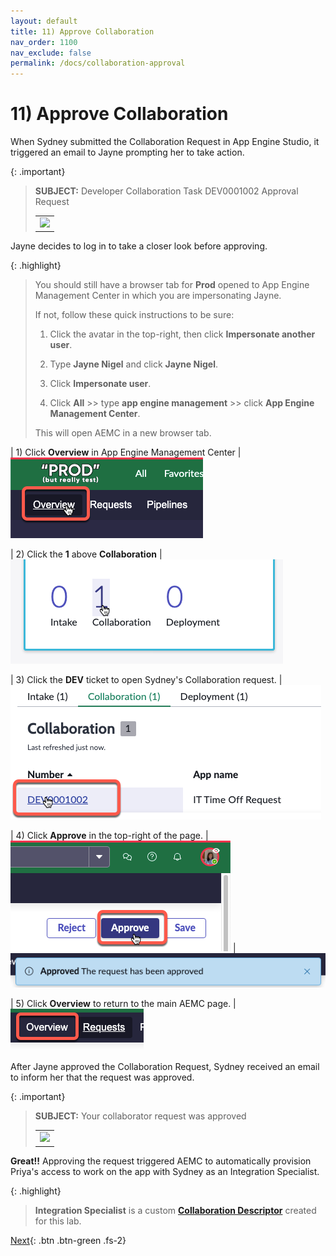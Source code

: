 ```yaml
---
layout: default
title: 11) Approve Collaboration
nav_order: 1100
nav_exclude: false
permalink: /docs/collaboration-approval
---
```


# 11) Approve Collaboration

When Sydney submitted the Collaboration Request in App Engine Studio, it triggered an email to Jayne prompting her to take action. 

{: .important}
> **SUBJECT:** Developer Collaboration Task DEV0001002 Approval Request
> <table>
> <tbody>
> <tr>
> <td>
> <img src="https://creatorworkflowsnow.github.io/lab-aemc-utah/assets/images/2023-07-11-21-20-36.png">
> </td>
> </tr>
> </tbody>
> </table>

Jayne decides to log in to take a closer look before approving. 

{: .highlight}
> You should still have a browser tab for **Prod** opened to App Engine Management Center in which you are impersonating Jayne. 
>
> If not, follow these quick instructions to be sure:
>
> 1) Click the avatar in the top-right, then click **Impersonate another user**.
>
> 2) Type **Jayne Nigel** and click **Jayne Nigel**.
>
> 3) Click **Impersonate user**.
>
> 4) Click **All** >> type **app engine management** >> click **App Engine Management Center**.
>
> This will open AEMC in a new browser tab.

| 1) Click **Overview** in App Engine Management Center
| ![](../assets/images/2023-07-11-20-33-36.png) 

| 2) Click the **1** above **Collaboration**
| ![](../assets/images/2023-07-11-20-33-05.png)

| 3) Click the **DEV** ticket to open Sydney's Collaboration request.
| ![](../assets/images/2023-07-11-20-35-33.png)

| 4) Click **Approve** in the top-right of the page. 
| ![](../assets/images/2023-07-11-16-56-47.png)
| ![](../assets/images/2023-07-11-17-01-13.png)

| 5) Click **Overview** to return to the main AEMC page.
| ![](../assets/images/2023-07-11-20-38-56.png)


After Jayne approved the Collaboration Request, Sydney received an email to inform her that the request was approved. 

{: .important}
> **SUBJECT:** Your collaborator request was approved
> <table>
> <tbody>
> <tr>
> <td>
> <img src="https://creatorworkflowsnow.github.io/lab-aemc-utah/assets/images/2023-07-11-21-05-07.png">
> </td>
> </tr>
> </tbody>
> </table>

**Great!!** Approving the request triggered AEMC to automatically provision Priya's access to work on the app with Sydney as an Integration Specialist.

{: .highlight}
> **Integration Specialist** is a custom **[Collaboration Descriptor](https://docs.servicenow.com/csh?topicname=create-collaboration-descriptors.html&version=latest)** created for this lab. 

[Next](/lab-aemc-utah/docs/configure-integration){: .btn .btn-green .fs-2}
